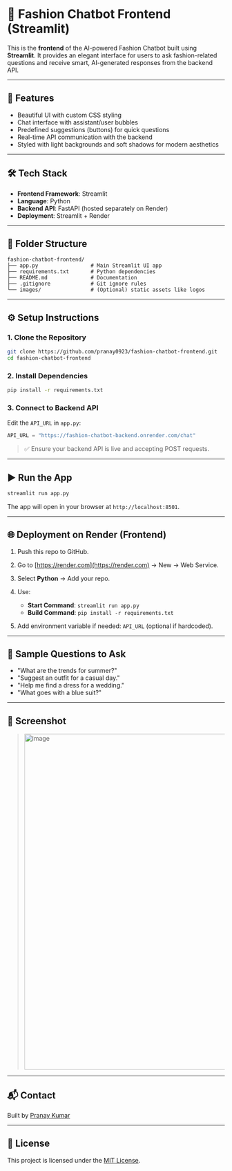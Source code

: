 # 👗 Fashion Chatbot Frontend (Streamlit)

This is the **frontend** of the AI-powered Fashion Chatbot built using **Streamlit**. It provides an elegant interface for users to ask fashion-related questions and receive smart, AI-generated responses from the backend API.

---

## 🚀 Features

* Beautiful UI with custom CSS styling
* Chat interface with assistant/user bubbles
* Predefined suggestions (buttons) for quick questions
* Real-time API communication with the backend
* Styled with light backgrounds and soft shadows for modern aesthetics

---

## 🛠 Tech Stack

* **Frontend Framework**: Streamlit
* **Language**: Python
* **Backend API**: FastAPI (hosted separately on Render)
* **Deployment**: Streamlit + Render

---

## 📁 Folder Structure

```
fashion-chatbot-frontend/
├── app.py                 # Main Streamlit UI app
├── requirements.txt       # Python dependencies
├── README.md              # Documentation
├── .gitignore             # Git ignore rules
└── images/                # (Optional) static assets like logos
```

---

## ⚙️ Setup Instructions

### 1. Clone the Repository

```bash
git clone https://github.com/pranay0923/fashion-chatbot-frontend.git
cd fashion-chatbot-frontend
```

### 2. Install Dependencies

```bash
pip install -r requirements.txt
```

### 3. Connect to Backend API

Edit the `API_URL` in `app.py`:

```python
API_URL = "https://fashion-chatbot-backend.onrender.com/chat"
```

> ✅ Ensure your backend API is live and accepting POST requests.

---

## ▶️ Run the App

```bash
streamlit run app.py
```

The app will open in your browser at `http://localhost:8501`.

---

## 🌐 Deployment on Render (Frontend)

1. Push this repo to GitHub.
2. Go to [https://render.com](https://render.com) → New → Web Service.
3. Select **Python** → Add your repo.
4. Use:

   * **Start Command**: `streamlit run app.py`
   * **Build Command**: `pip install -r requirements.txt`
5. Add environment variable if needed: `API_URL` (optional if hardcoded).

---

## 💬 Sample Questions to Ask

* "What are the trends for summer?"
* "Suggest an outfit for a casual day."
* "Help me find a dress for a wedding."
* "What goes with a blue suit?"

---

## 📸 Screenshot

><img width="1918" height="777" alt="image" src="https://github.com/user-attachments/assets/859d7e62-8791-469d-b880-97b028c2b59e" />


---

## 📬 Contact

Built by [Pranay Kumar](https://www.linkedin.com/in/mudigondapranay/)

---

## 📄 License

This project is licensed under the [MIT License](LICENSE).
